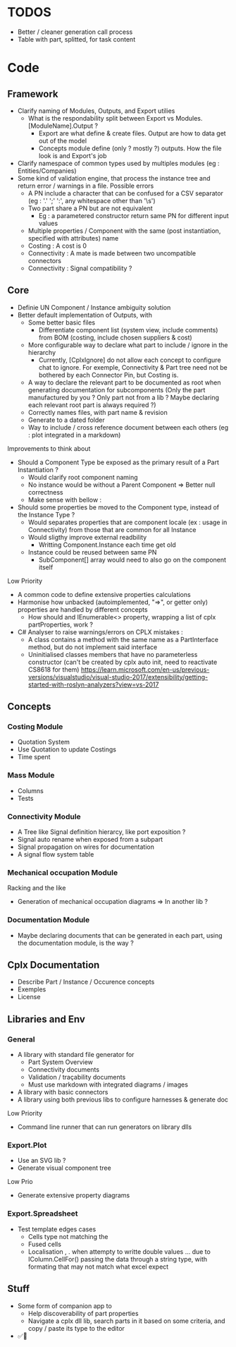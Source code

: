 ﻿# TODOS
- Better / cleaner generation call process
- Table with part, splitted, for task content

# Code

## Framework
- Clarify naming of Modules, Outputs, and Export utilies
    - What is the respondability split between Export vs Modules.[ModuleName].Output ?
		- Export are what define & create files. Output are how to data get out of the model
		- Concepts module define (only ? mostly ?) outputs. How the file look is and Export's job
- Clarify namespace of common types used by multiples modules (eg : Entities/Companies)
- Some kind of validation engine, that process the instance tree and return error / warnings in a file. Possible errors
    - A PN include a character that can be confused for a CSV separator (eg : '.' ';' ':', any whitespace other than '\s')
    - Two part share a PN but are not equivalent
        - Eg : a parametered constructor return same PN for different input values
    - Multiple properties / Component with the same (post instantiation, specified with attributes) name 
    - Costing : A cost is 0
    - Connectivity : A mate is made between two uncompatible connectors
    - Connectivity : Signal compatibility ?

## Core
- Definie UN Component / Instance ambiguity solution
- Better default implementation of Outputs, with
    - Some better basic files
        - Differentiate component list (system view, include comments) from BOM (costing, include chosen suppliers & cost)
    - More configurable way to declare what part to include / ignore in the hierarchy
        - Currently, [CplxIgnore] do not allow each concept to configure chat to ignore. For exemple, Connectivity & Part tree need not be bothered by each Connector Pin, but Costing is.
    - A way to declare the relevant part to be documented as root when generating documentation for subcomponents (Only the part manufactured by you ? Only part not from a lib ? Maybe declaring each relevant root part is always required ?)
    - Correctly names files, with part name & revision
    - Generate to a dated folder
    - Way to include / cross reference document between each others (eg : plot integrated in a markdown)

Improvements to think about
- Should a Component Type be exposed as the primary result of a Part Instantiation ?
    - Would clarify root component naming
    - No instance would be without a Parent Component => Better null correctness
    - Make sense with bellow :
- Should some properties be moved to the Component type, instead of the Instance Type ?
    - Would separates properties that are component locale (ex : usage in Connectivity) from those that are common for all Instance
    - Would sligthy improve external readbility
        - Writting Component.Instance each time get old
    - Instance could be reused between same PN
        - SubComponent[] array would need to also go on the component itself

Low Priority
- A common code to define extensive properties calculations
- Harmonise how unbacked (autoimplemented, "=>", or getter only) properties are handled by different concepts
    - How should and IEnumerable<> property, wrapping a list of cplx partProperties, work ?
- C# Analyser to raise warnings/errors on CPLX mistakes : 
    - A class contains a method with the same name as a PartInterface method, but do not implement said interface
    - Uninitialised classes members that have no parameterless constructor (can't be created by cplx auto init, need to reactivate CS8618 for them)  https://learn.microsoft.com/en-us/previous-versions/visualstudio/visual-studio-2017/extensibility/getting-started-with-roslyn-analyzers?view=vs-2017


## Concepts

### Costing Module
- Quotation System
- Use Quotation to update Costings
- Time spent

### Mass Module
- Columns
- Tests

### Connectivity Module
- A Tree like Signal definition hierarcy, like port exposition ?
- Signal auto rename when exposed from a subpart
- Signal propagation on wires for documentation
- A signal flow system table

### Mechanical occupation Module
Racking and the like
- Generation of mechanical occupation diagrams => In another lib ?

### Documentation Module
- Maybe declaring documents that can be generated in each part, using the documentation module, is the way ?

## Cplx Documentation
- Describe Part / Instance / Occurence concepts
- Exemples
- License
 
## Libraries and Env

### General
- A library with standard file generator for 
    - Part System Overview
    - Connectivity documents
    - Validation / traçability documents
    - Must use markdown with integrated diagrams / images
- A library with basic connectors
- A library using both previous libs to configure harnesses & generate doc

Low Priority
- Command line runner that can run generators on library dlls

### Export.Plot
- Use an SVG lib ?
- Generate visual component tree

Low Prio
- Generate extensive property diagrams

### Export.Spreadsheet
- Test template edges cases 
    - Cells type not matching the 
    - Fused cells
    - Localisation , . when attempty to writte double values ... due to IColumn.CellFor() passing the data through a string type, with formating that may not match what excel expect

## Stuff
- Some form of companion app to 
	- Help discoverability of part properties
	- Navigate a cplx dll lib, search parts in it based on some criteria, and copy / paste its type to the editor
- ✅🔳